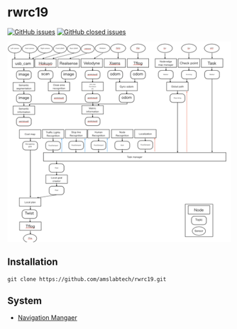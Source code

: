 # rwrc19

[![GitHub issues](https://img.shields.io/github/issues/amslabtech/rwrc19.svg)](https://github.com/amslabtech/rwrc19/issues?q=is%3Aopen+is%3Aissue)
[![GitHub closed issues](https://img.shields.io/github/issues-closed/amslabtech/rwrc19.svg)](https://github.com/amslabtech/rwrc19/issues?q=is%3Aissue+is%3Aclosed)

![Base System](https://github.com/amslabtech/rwrc19/blob/master/base_system.png)

## Installation
```
git clone https://github.com/amslabtech/rwrc19.git
```

## System
- [Navigation Mangaer](https://github.com/amslabtech/amsl_navigation_manager/blob/master/README.md)
